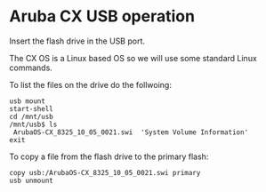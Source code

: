 # Aruba CX USB operation

Insert the flash drive in the USB port.

The CX OS is a Linux based OS so we will use some standard Linux commands. 

To list the files on the drive do the follwoing:

```
usb mount
start-shell
cd /mnt/usb
/mnt/usb$ ls 
 ArubaOS-CX_8325_10_05_0021.swi  'System Volume Information'
exit
```

To copy a file from the flash drive to the primary flash:

```
copy usb:/ArubaOS-CX_8325_10_05_0021.swi primary
usb unmount
```
